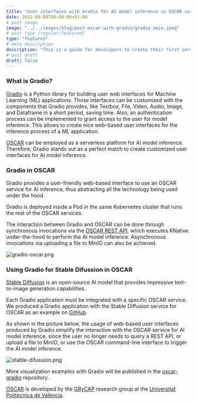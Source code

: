 ```yaml
---
title: "User interfaces with Gradio for AI model inference in OSCAR services"
date: 2022-09-08T09:00:00+01:00
# post image
image: "../../images/blog/post-oscar-with-gradio/gradio_main.jpeg"
# post type (regular/featured)
type: "featured"
# meta description
description: "This is a guide for developers to create their first service in OSCAR."
# post draft
draft: false
---
```



### What is Gradio?

[Gradio](https://gradio.app/docs/) is a Python library for building user web interfaces for Machine Learning (ML) applications. Those interfaces can be customized with the components that Gradio provides, like Textbox, File, Video, Audio, Image, and Dataframe in a short period, saving time. Also, an authentication process can be implemented to grant access to the user for model inference. This allows to create nice web-based user interfaces for the inference process of a ML application.

[OSCAR](https://oscar.grycap.net) can be employed as a serverless platform for AI model inference. Therefore, Gradio stands out as a perfect match to create customized user interfaces for AI model inference.

### Gradio in OSCAR

Gradio provides a user-friendly web-based interface to use an OSCAR service for AI inference, thus abstracting all the technology being used under the hood.

Gradio is deployed inside a Pod in the same Kubernetes cluster that runs the rest of the OSCAR services.

The interaction between Gradio and OSCAR can be done through synchronous invocations via the [OSCAR REST API](https://docs.oscar.grycap.net/api), which executes KNative under-the-hood to perform the AI model inference. Asynchronous invocations via uploading a file to MinIO can also be achieved.  


![gradio-oscar.png](../../images/blog/post-oscar-with-gradio/gradio-oscar.png)

### Using Gradio for Stable Difussion in OSCAR

[Stable Diffusion](https://stability.ai/blog/stable-diffusion-public-release) is an open-source AI model that provides impressive text-to-image generation capabilities. 

Each Gradio application must be integrated with a specific OSCAR service.
We produced a Gradio application with the Stable Diffusion service for OSCAR as an example on [GitHub](https://github.com/grycap/oscar-gradio/tree/master/examples/stable_diffusion).


As shown in the picture below, the usage of web-based user interfaces produced by Gradio simplify the interaction with the OSCAR service for AI model inference, since the user no longer needs to query a REST API, or upload a file to MinIO, or use the OSCAR command-line interface to trigger the AI model inference. 

![stable-difussion.png](../../images/blog/post-oscar-with-gradio/stable-diffusion.png)

More visualization examples with Gradio will be published in the [oscar-gradio](https://github.com/grycap/oscar-gradio) repository.

[OSCAR](https://grycap.github.io/oscar/) is  developed by the [GRyCAP](https://www.grycap.upv.es/) research group at the [Universitat Politècnica de València](https://www.upv.es/).